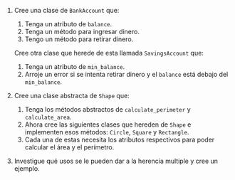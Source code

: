 1. Cree una clase de `BankAccount` que:
    1. Tenga un atributo de `balance`.
    2. Tenga un método para ingresar dinero.
    3. Tengo un método para retirar dinero.
    
    Cree otra clase que herede de esta llamada `SavingsAccount` que:
    
    1. Tenga un atributo de `min_balance`.
    2. Arroje un error si se intenta retirar dinero y el `balance` está debajo del `min_balance`.
2. Cree una clase abstracta de `Shape` que:
    1. Tenga los métodos abstractos de `calculate_perimeter` y `calculate_area`.
    2. Ahora cree las siguientes clases que hereden de `Shape` e implementen esos métodos: `Circle`, `Square` y `Rectangle`.
    3. Cada una de estas necesita los atributos respectivos para poder calcular el área y el perímetro.
3. Investigue qué usos se le pueden dar a la herencia multiple y cree un ejemplo.